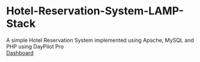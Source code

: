 # Hotel-Reservation-System-LAMP-Stack
A simple Hotel Reservation System implemented using Apache, MySQL and PHP using DayPilot Pro <br>
[Dashboard](https://morning-savannah-02099.herokuapp.com/php/index.php)
